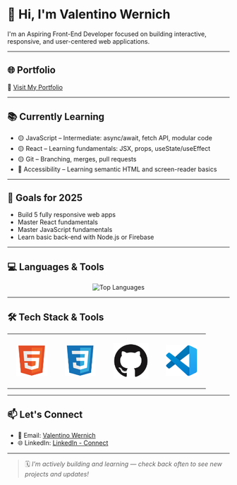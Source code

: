 # 👋 Hi, I'm Valentino Wernich

I'm an Aspiring Front-End Developer focused on building interactive, responsive, and user-centered web applications.

---

## 🌐 Portfolio

🔗 [Visit My Portfolio](https://the-wernich.github.io/my-portfolio/)

---

## 📚 Currently Learning

- 🟡 JavaScript – Intermediate: async/await, fetch API, modular code
- 🟡 React – Learning fundamentals: JSX, props, useState/useEffect
- 🟡 Git – Branching, merges, pull requests
- 🔵 Accessibility – Learning semantic HTML and screen-reader basics

---

## 🎯 Goals for 2025

- Build 5 fully responsive web apps
- Master React fundamentals
- Master JavaScript fundamentals
- Learn basic back-end with Node.js or Firebase

---

## 💻 Languages & Tools

<p align="center">
  <img 
  src="https://github-readme-stats.vercel.app/api/top-langs/?username=the-wernich&layout=compact&theme=tokyonight" alt="Top Languages" width="50" height="50">
</p>

---

## 🛠️ Tech Stack & Tools

<table align="center">
  <tr>
    <td align="center" style="padding: 20px;">
      <a href="https://developer.mozilla.org/en-US/docs/Web/HTML" target="_blank">
        <img src="https://raw.githubusercontent.com/devicons/devicon/master/icons/html5/html5-original.svg" width="70" alt="HTML5"/><br>
      </a>
    </td>
    <td align="center" style="padding: 20px;">
      <a href="https://developer.mozilla.org/en-US/docs/Web/CSS" target="_blank">
        <img src="https://raw.githubusercontent.com/devicons/devicon/master/icons/css3/css3-original.svg" width="70" alt="CSS3"/><br>
      </a>
    </td>
    <td align="center" style="padding: 20px;">
      <a href="https://github.com" target="_blank">
        <img src="https://raw.githubusercontent.com/devicons/devicon/master/icons/github/github-original.svg" width="80" alt="GitHub"/><br>
      </a>
    </td>
    <td align="center" style="padding: 20px;">
      <a href="https://code.visualstudio.com/" target="_blank">
        <img src="https://raw.githubusercontent.com/devicons/devicon/master/icons/vscode/vscode-original.svg" width="70" alt="VS Code"/><br>
      </a>
    </td>
  </tr>
</table>

---

## 📫 Let's Connect

- 📧 Email: [Valentino Wernich](mailto:valentino.wernich@outlook.com)
- 🌐 LinkedIn: [LinkedIn - Connect](https://linkedin.com/in/valentino-wernich)

---

> 🗓️ _I’m actively building and learning — check back often to see new projects and updates!_

